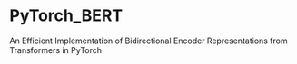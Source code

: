 # PyTorch_BERT
An Efficient Implementation of Bidirectional Encoder Representations from Transformers in PyTorch
